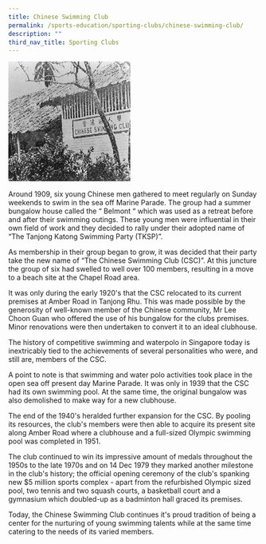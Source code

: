 ```yaml
---
title: Chinese Swimming Club
permalink: /sports-education/sporting-clubs/chinese-swimming-club/
description: ""
third_nav_title: Sporting Clubs
---
```

![Chinese Swimming Club](/images/Sport%20Education/Sporting%20Clubs/ChineseSwimmingClub.jpeg)

Around 1909, six young Chinese men gathered to meet regularly on Sunday weekends to swim in the sea off Marine Parade. The group had a summer bungalow house called the “ Belmont “ which was used as a retreat before and after their swimming outings. These young men were influential in their own field of work and they decided to rally under their adopted name of “The Tanjong Katong Swimming Party (TKSP)”.   
  
As membership in their group began to grow, it was decided that their party take the new name of “The Chinese Swimming Club (CSC)”. At this juncture the group of six had swelled to well over 100 members, resulting in a move to a beach site at the Chapel Road area.   
  
It was only during the early 1920's that the CSC relocated to its current premises at Amber Road in Tanjong Rhu. This was made possible by the generosity of well-known member of the Chinese community, Mr Lee Choon Guan who offered the use of his bungalow for the clubs premises. Minor renovations were then undertaken to convert it to an ideal clubhouse.   
  
The history of competitive swimming and waterpolo in Singapore today is inextricably tied to the achievements of several personalities who were, and still are, members of the CSC.   
  
A point to note is that swimming and water polo activities took place in the open sea off present day Marine Parade. It was only in 1939 that the CSC had its own swimming pool. At the same time, the original bungalow was also demolished to make way for a new clubhouse.   
  
The end of the 1940's heralded further expansion for the CSC. By pooling its resources, the club's members were then able to acquire its present site along Amber Road where a clubhouse and a full-sized Olympic swimming pool was completed in 1951.  
  
The club continued to win its impressive amount of medals throughout the 1950s to the late 1970s and on 14 Dec 1979 they marked another milestone in the club's history; the official opening ceremony of the club's spanking new $5 million sports complex - apart from the refurbished Olympic sized pool, two tennis and two squash courts, a basketball court and a gymnasium which doubled-up as a badminton hall graced its premises.   
  
Today, the Chinese Swimming Club continues it's proud tradition of being a center for the nurturing of young swimming talents while at the same time catering to the needs of its varied members.
